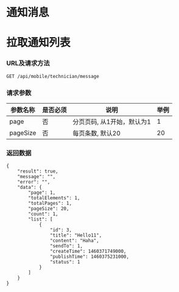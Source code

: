 # 通知消息

# 拉取通知列表

### URL及请求方法
`GET /api/mobile/technician/message`

### 请求参数

| 参数名称 | 是否必须 | 说明 | 举例 |
| ------ | -------- | ---- | --- |
| page | 否 | 分页页码, 从1开始，默认为1 | 1 |
| pageSize | 否 | 每页条数, 默认20 | 20 |

### 返回数据

```
{
    "result": true,
    "message": "",
    "error": "",
    "data": {
        "page": 1,
        "totalElements": 1,
        "totalPages": 1,
        "pageSize": 20,
        "count": 1,
        "list": [
            {
                "id": 3,
                "title": "Hello11",
                "content": "Haha",
                "sendTo": 1,
                "createTime": 1460371749000,
                "publishTime": 1460375231000,
                "status": 1
            }
        ]
    }
}
```
